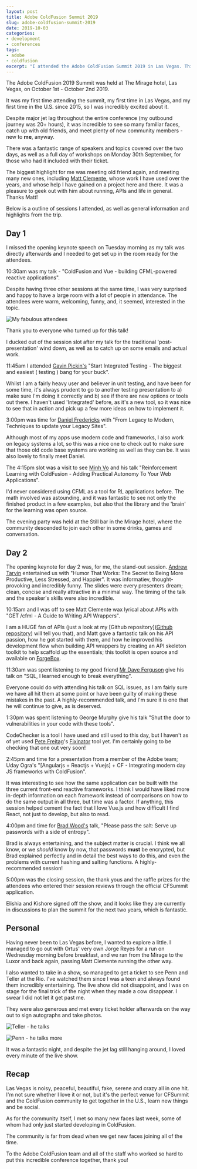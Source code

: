 ```yaml
---
layout: post
title: Adobe ColdFusion Summit 2019
slug: adobe-coldfusion-summit-2019
date: 2019-10-03
categories:
- development
- conferences
tags:
- adobe
- coldfusion
excerpt: "I attended the Adobe ColdFusion Summit 2019 in Las Vegas. This is my review."
---
```

The Adobe ColdFusion 2019 Summit was held at The Mirage hotel, Las Vegas, on October 1st - October 2nd 2019.

It was my first time attending the summit, my first time in Las Vegas, and my first time in the U.S. since 2015, so I was incredibly excited about it.

Despite major jet lag throughout the entire conference (my outbound journey was 20+ hours), it was incredible to see so many familiar faces, catch up with old friends, and meet plenty of new community members - new to **me**, anyway.

There was a fantastic range of speakers and topics covered over the two days, as well as a full day of workshops on Monday 30th September, for those who had it included with their ticket.

The biggest highlight for me was meeting old friend again, and meeting many new ones, including [Matt Clemente](http://blog.mattclemente.com), whose work I have used over the years, and whose help I have gained on a project here and there. It was a pleasure to geek out with him about running, APIs and life in general. Thanks Matt!

Below is a outline of sessions I attended, as well as general information and highlights from the trip.

## Day 1

I missed the opening keynote speech on Tuesday morning as my talk was directly afterwards and I needed to get set up in the room ready for the attendees.

10:30am was my talk - "ColdFusion and Vue - building CFML-powered reactive applications".

Despite having three other sessions at the same time, I was very surprised and happy to have a large room with a lot of people in attendance. The attendees were warm, welcoming, funny, and, it seemed, interested in the topic.

![My fabulous attendees](/assets/images/cfsummit_2019_attendees.jpeg)

Thank you to everyone who turned up for this talk!

I ducked out of the session slot after my talk for the traditional 'post-presentation' wind down, as well as to catch up on some emails and actual work.

11:45am I attended [Gavin Pickin's](http://wwvv.gavinpickin.com/) "Start Integrated Testing - The biggest and easiest ( testing ) bang for your buck".

Whilst I am a fairly heavy user and believer in unit testing, and have been for some time, it's always prudent to go to another testing presentation to a) make sure I'm doing it correctly and b) see if there are new options or tools out there. I haven't used 'Integrated' before, as it's a new tool, so it was nice to see that in action and pick up a few more ideas on how to implement it.

3:00pm was time for [Daniel Fredericks](https://twitter.com/fmdano74) with "From Legacy to Modern, Techniques to update your Legacy Sites".

Although most of my apps use modern code and frameworks, I also work on legacy systems a lot, so this was a nice one to check out to make sure that those old code base systems are working as well as they can be. It was also lovely to finally meet Daniel.

The 4:15pm slot was a visit to see [Minh Vo](http://draftstudios.com/) and his talk "Reinforcement Learning with ColdFusion - Adding Practical Autonomy To Your Web Applications".

I'd never considered using CFML as a tool for RL applications before. The math involved was astounding, and it was fantastic to see not only the finished product in a few examples, but also that the library and the 'brain' for the learning was open source.

The evening party was held at the Still bar in the Mirage hotel, where the community descended to join each other in some drinks, games and conversation.

## Day 2

The opening keynote for day 2 was, for me, the stand-out session. [Andrew Tarvin](https://www.humorthatworks.com/) entertained us with "Humor That Works: The Secret to Being More Productive, Less Stressed, and Happier". It was informatiev, thought-provoking and incredibly funny. The slides were every presenters dream; clean, concise and really attractive in a minimal way. The timing of the talk and the speaker's skills were also incredible.

10:15am and I was off to see Matt Clemente wax lyrical about APIs with "GET /cfml - A Guide to Writing API Wrappers".

I am a HUGE fan of APIs (just a look at my [Github repository]([Github repository](https://github.com/coldfumonkeh)) will tell you that), and Matt gave a fantastic talk on his API passion, how he got started with them, and how he improved his development flow when building API wrappers by creating an API skeleton toolkit to help scaffold up the essentials; this toolkit is open source and available on [ForgeBox](https://forgebox.io/view/api-wrapper-template).

11:30am was spent listening to my good friend [Mr Dave Ferguson](https://twitter.com/dfgrumpy) give his talk on "SQL, I learned enough to break everything".

Everyone could do with attending his talk on SQL issues, as I am fairly sure we have all hit them at some point or have been guilty of making these mistakes in the past. A highly-recommended talk, and I'm sure it is one that he will continue to give, as is deserved.

1:30pm was spent listening to George Murphy give his talk "Shut the door to vulnerabilities in your code with these tools".

CodeChecker is a tool I have used and still used to this day, but I haven't as of yet used [Pete Freitag](https://www.petefreitag.com)'s [Fixinator](https://fixinator.app/) tool yet. I'm certainly going to be checking that one out very soon!

2:45pm and time for a presentation from a member of the Adobe team; Uday Ogra's "[Angularjs + Reactjs + Vuejs] + CF - Integrating modern day JS frameworks with ColdFusion".

It was interesting to see how the same application can be built with the three current front-end reactive frameworks. I think I would have liked more in-depth information on each framework instead of comparisons on how to do the same output in all three, but time was a factor. If anything, this session helped cement the fact that I love Vue.js and how difficult I find React, not just to develop, but also to read.

4:00pm and time for [Brad Wood's](http://wwvv.bradwood.com/) talk, "Please pass the salt: Serve up passwords with a side of entropy".

Brad is always entertaining, and the subject matter is crucial. I think we all know, or we _should_ know by now, that passwords **must** be encrypted, but Brad explained perfectly and in detail the best ways to do this, and even the problems with current hashing and salting functions. A highly-recommended session!

5:00pm was the closing session, the thank yous and the raffle prizes for the attendees who entered their session reviews through the official CFSummit application.

Elishia and Kishore signed off the show, and it looks like they are currently in discussions to plan the summit for the next two years, which is fantastic.


## Personal

Having never been to Las Vegas before, I wanted to explore a little. I managed to go out with Ortus' very own Jorge Reyes for a run on Wednesday morning before breakfast, and we ran from the Mirage to the Luxor and back again, passing Matt Clemente running the other way.

I also wanted to take in a show, so managed to get a ticket to see Penn and Teller at the Rio. I've watched them since I was a teen and always found them incredibly entertaining. The live show did not disappoint, and I was on stage for the final trick of the night when they made a cow disappear. I swear I did not let it get past me.

They were also generous and met every ticket holder afterwards on the way out to sign autographs and take photos.

![Teller - he talks](/assets/images/cfsummit_2019_teller.jpeg)

![Penn - he talks more](/assets/images/cfsummit_2019_penn.jpeg)

It was a fantastic night, and despite the jet lag still hanging around, I loved every minute of the live show.

## Recap

Las Vegas is noisy, peaceful, beautiful, fake, serene and crazy all in one hit. I'm not sure whether I love it or not, but it's the perfect venue for CFSummit and the ColdFusion community to get together in the U.S., learn new things and be social.

As for the community itself, I met so many new faces last week, some of whom had only just started developing in ColdFusion.

The community is far from dead when we get new faces joining all of the time.

To the Adobe ColdFusion team and all of the staff who worked so hard to put this incredible conference together, thank you!
